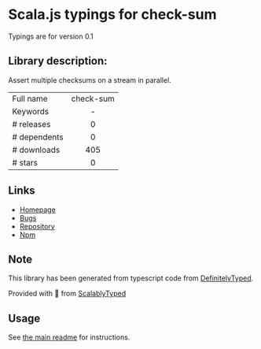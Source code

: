 
# Scala.js typings for check-sum

Typings are for version 0.1

## Library description:
Assert multiple checksums on a stream in parallel.

|                    |                 |
| ------------------ | :-------------: |
| Full name          | check-sum |
| Keywords           | - |
| # releases         | 0 |
| # dependents       | 0 |
| # downloads        | 405 |
| # stars            | 0 |

## Links
- [Homepage](https://github.com/stream-utils/check-sum)
- [Bugs](https://github.com/stream-utils/check-sum/issues)
- [Repository](https://github.com/stream-utils/check-sum)
- [Npm](https://www.npmjs.com/package/check-sum)
    


## Note
This library has been generated from typescript code from [DefinitelyTyped](https://definitelytyped.org).

Provided with :purple_heart: from [ScalablyTyped](https://github.com/oyvindberg/ScalablyTyped)

## Usage
See [the main readme](../../readme.md) for instructions.


